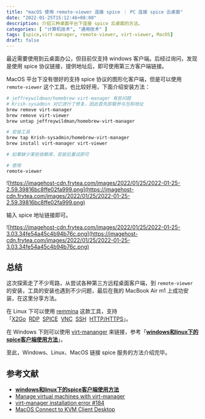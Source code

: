 ```yaml
---
title: "macOS 使用 remote-viewer 连接 spice ｜ PC 连接 spice 云桌面"
date: "2022-01-25T15:12:46+08:00"
description: 介绍三种桌面平台下连接 spice 云桌面的方法。
categories: [ "计算机技术", "通用技术" ]
tags: [spice,virt-manager, remote-viewer, virt-viewer, MacOS]
draft: false
---
```


最近需要使用到云桌面办公，但目前仅支持 windows 客户端。后经过询问，发现是使用 spice 协议链接，提供地址后，即可使用第三方客户端链接。

MacOS 平台下没有很好的支持 spice 协议的图形化客户端，但是可以使用 `remote-viewer` 这个工具，也比较好用，下面介绍安装方法：

```bash
# jeffreywildman/homebrew-virt-manager 有些问题
# Krish-sysadmin 对它进行了修复，因此首先卸载参与包和地址
brew remove virt-manager
brew remove virt-viewer
brew untap jeffreywildman/homebrew-virt-manager

# 安装工具
brew tap Krish-sysadmin/homebrew-virt-manager
brew install virt-manager virt-viewer

# 如果缺少某些依赖库，安装后重试即可

# 使用
remote-viewer
```

![https://imagehost-cdn.frytea.com/images/2022/01/25/2022-01-25-2.59.39816bc8ffe02fa999.png](https://imagehost-cdn.frytea.com/images/2022/01/25/2022-01-25-2.59.39816bc8ffe02fa999.png)

输入 spice 地址链接即可。

![https://imagehost-cdn.frytea.com/images/2022/01/25/2022-01-25-3.03.34fe54a45c4b94b76c.png](https://imagehost-cdn.frytea.com/images/2022/01/25/2022-01-25-3.03.34fe54a45c4b94b76c.png)

## 总结

这次探索走了不少弯路，从尝试各种第三方远程桌面客户端，到 `remote-viewer` 的安装，工具的安装也遇到不少问题，最后在我的 MacBook Air m1 上成功安装，在这里分享方法。

在 Linux 下可以使用 [remmina](https://remmina.org) 这款工具，支持 「[X2Go](https://remmina.org/remmina-x2go/)  [RDP](https://remmina.org/remmina-rdp/)  [SPICE](https://remmina.org/remmina-spice/)  [VNC](https://remmina.org/remmina-vnc/)  [SSH](https://remmina.org/remmina-ssh/)  [HTTP/HTTPS](https://remmina.org/remmina-www/)」。

在 Windows 下则可以使用 [virt-mananger](http://virt-manager.org) 来链接，参考「**[windows和linux下的spice客户端使用方法](https://www.cnblogs.com/jython/p/4301568.html)**」。

至此，Windows、Linux、MacOS 链接 spice 服务的方法介绍完毕。

## 参考文献

- **[windows和linux下的spice客户端使用方法](https://www.cnblogs.com/jython/p/4301568.html)**
- [Manage virtual machines with virt-manager](https://virt-manager.org)
- [virt-manager installation error #184](https://github.com/jeffreywildman/homebrew-virt-manager/issues/184)
- [MacOS Connect to KVM Client Desktop](https://johnsiu.com/blog/macos-kvm-remote-connect/)